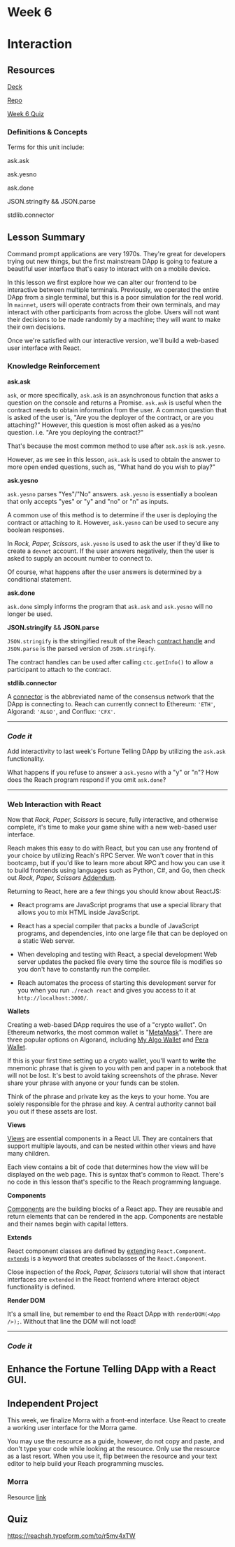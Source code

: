 # Week 6
# Interaction

## Resources

[Deck](https://docs.google.com/presentation/d/1SwWl8sU7-2dwTbW6xYWbwAXisPw0ByRZXRZU5-TjSiU/edit?usp=sharing)

[Repo](https://github.com/TheChronicMonster/rps-bootcamp)

[Week 6 Quiz](https://reachsh.typeform.com/to/r5mv4xTW)

### Definitions & Concepts

Terms for this unit include:

ask.ask

ask.yesno

ask.done

JSON.stringify && JSON.parse

stdlib.connector

## Lesson Summary

Command prompt applications are very 1970s. 
They're great for developers trying out new things, 
but the first mainstream DApp is going to feature a beautiful user interface that's easy to interact with on a mobile device. 

In this lesson we first explore how we can alter our frontend to be interactive between multiple terminals. 
Previously, we operated the entire DApp from a single terminal, 
but this is a poor simulation for the real world. 
In `mainnet`, users will operate contracts from their own terminals, and may interact with other participants from across the globe. 
Users will not want their decisions to be made randomly by a machine; 
they will want to make their own decisions.
 
Once we're satisfied with our interactive version, 
we'll build a web-based user interface with React.

### Knowledge Reinforcement

**ask.ask**

`ask`, or more specifically, `ask.ask` is an asynchronous function that asks a question on the console and returns a Promise. 
`ask.ask` is useful when the contract needs to obtain information from the user. 
A common question that is asked of the user is, 
"Are you the deployer of the contract, or are you attaching?" 
However, this question is most often asked as a yes/no question. 
i.e. "Are you deploying the contract?"

That's because the most common method to use after `ask.ask` is `ask.yesno`.

However, as we see in this lesson, 
`ask.ask` is used to obtain the answer to more open ended questions, such as, 
"What hand do you wish to play?"

**ask.yesno**

`ask.yesno` parses "Yes"/"No" answers. 
`ask.yesno` is essentially a boolean that only accepts "yes" or "y" and "no" or "n" as inputs. 

A common use of this method is to determine if the user is deploying the contract or attaching to it. 
However, `ask.yesno` can be used to secure any boolean responses.

In _Rock, Paper, Scissors_, `ask.yesno` is used to ask the user if they'd like to create a `devnet` account. 
If the user answers negatively, then the user is asked to supply an account number to connect to.

Of course, what happens after the user answers is determined by a conditional statement. 

**ask.done**

`ask.done` simply informs the program that `ask.ask` and `ask.yesno` will no longer be used.

**JSON.stringify** && **JSON.parse**

`JSON.stringify` is the stringified result of the Reach [contract handle](https://docs.reach.sh/frontend/#p_65) 
and `JSON.parse` is the parsed version of `JSON.stringify`.

The contract handles can be used after calling `ctc.getInfo()` to allow a participant to attach to the contract.

**stdlib.connector**

A [connector](https://docs.reach.sh/frontend/#p_16) is the abbreviated name of the consensus network that the DApp is connecting to. Reach can currently connect to Ethereum: `'ETH'`, Algorand: `'ALGO'`, and Conflux: `'CFX'`.

---
### _Code it_

Add interactivity to last week's Fortune Telling DApp by utilizing the `ask.ask` functionality. 

What happens if you refuse to answer a `ask.yesno` with a "y" or "n"?
How does the Reach program respond if you omit `ask.done`?

---

### Web Interaction with React

Now that _Rock, Paper, Scissors_ is secure, fully interactive, and otherwise complete, 
it's time to make your game shine with a new web-based user interface.

Reach makes this easy to do with React, 
but you can use any frontend of your choice by utilizing Reach's RPC Server. 
We won't cover that in this bootcamp, 
but if you'd like to learn more about RPC and how you can use it to build frontends using languages such as Python, C#, and Go, then check out _Rock, Paper, Scissors_ [Addendum](https://docs.reach.sh/tut/rps/7-rpc/). 

Returning to React, here are a few things you should know about ReactJS:

* React programs are JavaScript programs that use a special library that allows you to mix HTML inside JavaScript.

* React has a special compiler that packs a bundle of JavaScript programs, 
and dependencies, 
into one large file that can be deployed on a static Web server.

* When developing and testing with React, a special development Web server updates the packed file every time the source file is modifies so you don't have to constantly run the compiler.

* Reach automates the process of starting this development server for you when you run `./reach react` and gives you access to it at `http://localhost:3000/`.

**Wallets**

Creating a web-based DApp requires the use of a "crypto wallet". On Ethereum networks, the most common wallet is "[MetaMask](https://metamask.io/)". There are three popular options on Algorand, including [My Algo Wallet](https://wallet.myalgo.com/) and [Pera Wallet](https://perawallet.app/).

If this is your first time setting up a crypto wallet, 
you'll want to **write** the mnemonic phrase that is given to you with pen and paper in a notebook that will not be lost. 
It's best to avoid taking screenshots of the phrase.
Never share your phrase with anyone or your funds can be stolen. 

Think of the phrase and private key as the keys to your home. 
You are solely responsible for the phrase and key. 
A central authority cannot bail you out if these assets are lost.

**Views**

[Views](https://reactnative.dev/docs/view) are essential components in a React UI. 
They are containers that support multiple layouts, 
and can be nested within other views and have many children.

Each view contains a bit of code that determines how the view will be displayed on the web page. 
This is syntax that's common to React. 
There's no code in this lesson that's specific to the Reach programming language.

**Components**

[Components](https://reactjs.org/docs/glossary.html#components) are the building blocks of a React app. 
They are reusable and return elements that can be rendered in the app. 
Components are nestable and their names begin with capital letters. 

**Extends**

React component classes are defined by [extend](https://reactjs.org/docs/react-component.html)ing `React.Component`. 
[`extends`](https://carlmungazi.com/class-extends-react-lesson/) is a keyword that creates subclasses of the `React.Component`.

Close inspection of the _Rock, Paper, Scissors_ tutorial will show that interact interfaces are `extended` in the React frontend where interact object functionality is defined.

**Render DOM**

It's a small line, but remember to end the React DApp with `renderDOM(<App />);`. Without that line the DOM will not load!

---
### _Code it_

Enhance the Fortune Telling DApp with a React GUI.
---

## Independent Project

This week, we finalize Morra with a front-end interface. Use React to create a working user interface for the Morra game.

You may use the resource as a guide, however, do not copy and paste, and don't type your code while looking at the resource. 
Only use the resource as a last resort. When you use it, flip between the resource and your text editor to help build your Reach programming muscles.

### Morra
Resource [link](https://github.com/algorand-devrel/Reach-Morra-Game/tree/main/morra2)

## Quiz

https://reachsh.typeform.com/to/r5mv4xTW